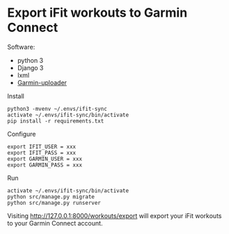 # Export iFit workouts to Garmin Connect

Software:

- python 3 
- Django 3
- lxml
- [Garmin-uploader](https://github.com/La0/garmin-uploader)

Install

    python3 -mvenv ~/.envs/ifit-sync
    activate ~/.envs/ifit-sync/bin/activate
    pip install -r requirements.txt

Configure

    export IFIT_USER = xxx
    export IFIT_PASS = xxx
    export GARMIN_USER = xxx
    export GARMIN_PASS = xxx

Run

    activate ~/.envs/ifit-sync/bin/activate
    python src/manage.py migrate
    python src/manage.py runserver

Visiting http://127.0.0.1:8000/workouts/export will export your iFit workouts to your Garmin Connect account.
